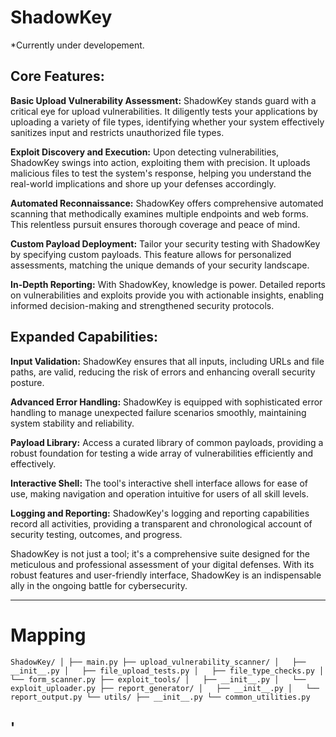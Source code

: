 # ShadowKey

*Currently under developement.

## Core Features:

**Basic Upload Vulnerability Assessment:**
ShadowKey stands guard with a critical eye for upload vulnerabilities. It diligently tests your applications by uploading a variety of file types, identifying whether your system effectively sanitizes input and restricts unauthorized file types.

**Exploit Discovery and Execution:**
Upon detecting vulnerabilities, ShadowKey swings into action, exploiting them with precision. It uploads malicious files to test the system's response, helping you understand the real-world implications and shore up your defenses accordingly.

**Automated Reconnaissance:**
ShadowKey offers comprehensive automated scanning that methodically examines multiple endpoints and web forms. This relentless pursuit ensures thorough coverage and peace of mind.

**Custom Payload Deployment:**
Tailor your security testing with ShadowKey by specifying custom payloads. This feature allows for personalized assessments, matching the unique demands of your security landscape.

**In-Depth Reporting:**
With ShadowKey, knowledge is power. Detailed reports on vulnerabilities and exploits provide you with actionable insights, enabling informed decision-making and strengthened security protocols.

## Expanded Capabilities:

**Input Validation:**
ShadowKey ensures that all inputs, including URLs and file paths, are valid, reducing the risk of errors and enhancing overall security posture.

**Advanced Error Handling:**
ShadowKey is equipped with sophisticated error handling to manage unexpected failure scenarios smoothly, maintaining system stability and reliability.

**Payload Library:**
Access a curated library of common payloads, providing a robust foundation for testing a wide array of vulnerabilities efficiently and effectively.

**Interactive Shell:**
The tool's interactive shell interface allows for ease of use, making navigation and operation intuitive for users of all skill levels.

**Logging and Reporting:**
ShadowKey's logging and reporting capabilities record all activities, providing a transparent and chronological account of security testing, outcomes, and progress.

ShadowKey is not just a tool; it's a comprehensive suite designed for the meticulous and professional assessment of your digital defenses. With its robust features and user-friendly interface, ShadowKey is an indispensable ally in the ongoing battle for cybersecurity.

----------------

# Mapping

`
ShadowKey/
│
├── main.py
├── upload_vulnerability_scanner/
│   ├── __init__.py
│   ├── file_upload_tests.py
│   ├── file_type_checks.py
│   └── form_scanner.py
├── exploit_tools/
│   ├── __init__.py
│   └── exploit_uploader.py
├── report_generator/
│   ├── __init__.py
│   └── report_output.py
└── utils/
    ├── __init__.py
    └── common_utilities.py
`

'
-------------


